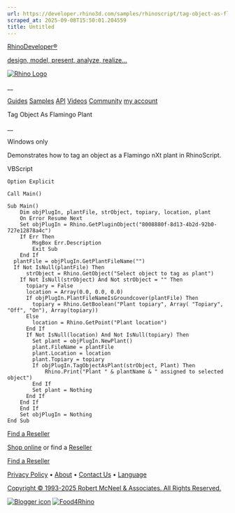 ```yaml
---
url: https://developer.rhino3d.com/samples/rhinoscript/tag-object-as-flamingo-plant/
scraped_at: 2025-09-08T15:50:01.204559
title: Untitled
---
```


[RhinoDeveloper®](/)

[design, model, present, analyze, realize...](/)

[![Rhino Logo](https://developer.rhino3d.com/images/rhinodevlogo.png)](/)

__

[Guides](https://developer.rhino3d.com/guides)
[Samples](https://developer.rhino3d.com/samples)
[API](https://developer.rhino3d.com/api)
[Videos](https://developer.rhino3d.com/videos)
[Community](https://discourse.mcneel.com/c/rhino-developer) [my account
](https://www.rhino3d.com/my-account/ "Manage your account, licenses, and
teams")

Tag Object As Flamingo Plant

__

Windows only

Demonstrates how to tag an object as a Flamingo nXt plant in RhinoScript.

VBScript

    
    
    Option Explicit
    
    Call Main()
    
    Sub Main()
    	Dim objPlugIn, plantFile, strObject, topiary, location, plant
    	On Error Resume Next
    	Set objPlugIn = Rhino.GetPluginObject("8008880f-8d13-4b2d-92b0-727e12878a4c")
    	If Err Then
    		MsgBox Err.Description
    		Exit Sub
    	End If
      plantFile = objPlugIn.GetPlantFileName("")
      If Not IsNull(plantFile) Then
    	  strObject = Rhino.GetObject("Select object to tag as plant")
        If Not IsNull(strObject) And Not strObject = "" Then
          topiary = False
          location = Array(0.0, 0.0, 0.0)
          If objPlugIn.PlantFileNameIsGroundcover(plantFile) Then
            topiary = Rhino.GetBoolean("Plant topiary", Array( "Topiary", "Off", "On"), Array(topiary))
          Else
            location = Rhino.GetPoint("Plant location")
          End If
          If Not IsNull(location) And Not IsNull(topiary) Then
            Set plant = objPlugIn.NewPlant()
            plant.FileName = plantFile
            plant.Location = location
            plant.Topiary = topiary
            If objPlugIn.TagObjectAsPlant(strObject, Plant) Then
                Rhino.Print("Plant " & plantName & " assigned to selected object")
            End If
            Set plant = Nothing
          End If
        End If
    	End If
    	Set objPlugIn = Nothing
    End Sub
    

  

[Find a Reseller](https://www.rhino3d.com/sales)

[Shop online](https://www.rhino3d.com/store) or find a
[Reseller](https://www.rhino3d.com/sales)

[Find a Reseller](https://www.rhino3d.com/sales)

[Privacy Policy](https://www.rhino3d.com/privacy) •
[About](https://www.rhino3d.com/mcneel/about) • [Contact
Us](https://www.rhino3d.com/mcneel/contact) • [
Language](https://www.rhino3d.com/language "Change to a different region or
language")

[Copyright © 1993-2025 Robert McNeel & Associates. All Rights
Reserved.](https://www.rhino3d.com/mcneel/about)

[](https://www.facebook.com/McNeelRhinoceros/)
[](https://twitter.com/bobmcneel) [](https://www.linkedin.com/groups/75313/)
[](https://www.youtube.com/user/RhinoGuide/videos) [](https://vimeo.com/rhino)
[![Blogger
icon](https://developer.rhino3d.com/images/blogger.svg)](http://blog.rhino3d.com/)
[![Food4Rhino](https://developer.rhino3d.com/images/f4r_icon_01.svg)](https://www.food4rhino.com)

